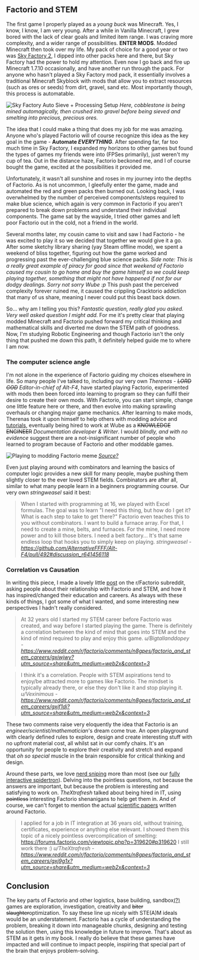 ## Factorio and STEM

The first game I properly played as a *young buck* was Minecraft. Yes, I know, I know, I am very young. After a while in Vanilla Minecraft, I grew bored with the lack of clear goals and limited item range. I was craving more complexity, and a wider range of possibilities. **ENTER MODS**. Modded Minecraft then took over my life. My pack of choice for a good year or two was [Sky Factory 2](https://atlauncher.com/pack/skyfactory), I dipped into other packs here and there, but Sky Factory had the power to hold my attention. Even now I go back and fire up Minecraft 1.7.10 occasionally, and have another run through the pack. For anyone who hasn't played a Sky Factory mod pack, it essentially involves a traditional Minecraft Skyblock with mods that allow you to extract resources (such as ores or seeds) from dirt, gravel, sand etc. Most importantly though, this process is automatable.

![Sky Factory Auto Sieve + Processing Setup](TODO_FIND_THIS_IMAGE_CONOR_YA_DUMBDUMB)
*Here, cobblestone is being mined automagically, then crushed into gravel before being sieved and smelting into precious, precious ores.*

The idea that I could make a thing that does my job for me was amazing. Anyone who's played Factorio will of course recognize this idea as the key goal in the game - **Automate *EVERYTHING***. After spending far, far too much time in Sky Factory, I expanded my horizons to other games but found the types of games my friends were into (FPSes primarily), just weren't my cup of tea. Out in the distance haze, Factorio beckoned me, and I of course bought the game, excited at the possibilities it provided me. 

Unfortunately, it wasn't all sunshine and roses in my journey into the depths of Factorio. As is not uncommon, I gleefully enter the game, made and automated the red and green packs then burned out. Looking back, I was overwhelmed by the number of perceived components/steps required to make blue science, which again is very common in Factorio if you aren't prepared to break down problems and understand their individual components. The game sat by the wayside, I tried other games and left poor Factorio out in the cold, not a friend in the world.

Several months later, my cousin came to visit and saw I had Factorio - he was excited to play it so we decided that together we would give it a go. After some sketchy library sharing (yay Steam offline mode), we spent a weekend of bliss together, figuring out how the game worked and progressing past the ever-challenging blue science packs. *Side note: This is a really great example of piracy for good since that weekend of Factorio caused my cousin to go home and buy the game himself so we could keep playing together, something that might not have happened if not for our dodgy dealings. Sorry not sorry Wube :p* This push past the perceived complexity forever ruined me, it caused the crippling Cracktorio addiction that many of us share, meaning I never could put this beast back down.

So... why am I telling you this? *Fantastic question, really glad you asked. Very well asked question I might add.* For me it's pretty clear that playing modded Minecraft and Factorio pushed forward my critical thinking and mathematical skills and diverted me down the STEM path of goodness. Now, I'm studying Robotic Engineering and though Factorio isn't the only thing that pushed me down this path, it definitely helped guide me to where I am now.

### The computer science angle

I'm not alone in the experience of Factorio guiding my choices elsewhere in life. So many people I've talked to, including our very own *Therenas - ~~LORD GOD~~ Editor-in-chief of Alt-F4*, have started playing Factorio, experimented with mods then been forced into learning to program so they can fulfil their desire to create their own mods. With Factorio, you can start simple, change one little feature here or there, and then evolve into making sprawling overhauls or changing major game mechanics. After learning to make mods, Therenas took it upon himself to help others with modding advice and [tutorials](https://github.com/ClaudeMetz/UntitledGuiGuide/wiki), eventually being hired to work at Wube as a ~~KNOWLEDGE ENGINEER~~ *Documentation developer & Writer*. I would *blindly, and with no evidence* suggest there are a not-insignificant number of people who learned to program because of Factorio and other moddable games. 

![Playing to modding Factorio meme](https://cdn.discordapp.com/attachments/603392474458882065/745728165116248144/mod_brain.png)
*[Source?](https://discord.com/channels/139677590393716737/306402592265732098/672169819696791582)*

Even just playing around with combinators and learning the basics of computer logic provides a new skill for many people, maybe pushing them slightly closer to the ever loved STEM fields. Combinators are after all, similar to what many people learn in a beginners programming course. Our very own *stringweasel* said it best:

> When I started with programming at 16, we played with Excel formulas. The goal was to learn "I need this thing, but how do I get it? What is each step to take to get there?" Factorio even teaches this to you without combinators. I want to build a furnace array. For that, I need to create a mine, belts, and furnaces. For the mine, I need more power and to kill those biters. I need a belt factory... It's that same endless loop that hooks you to simply keep on playing.
*stringweasel - https://github.com/AlternativeFFFF/Alt-F4/pull/492#discussion_r641456118*

### Correlation vs Causation

In writing this piece,  I made a lovely little [post](https://www.reddit.com/r/factorio/comments/n8gpes/factorio_and_stem_careers/) on the r/Factorio subreddit, asking people about their relationship with Factorio and STEM, and how it has inspired/changed their education and careers. As always with these kinds of things, I got some of what I wanted, and some interesting new perspectives I hadn't really considered.

> At 32 years old I started my STEM career before Factorio was created, and way before I started playing the game. There is definitely a correlation between the kind of mind that goes into STEM and the kind of mind required to play and enjoy this game.
*u/Bigtallanddopey - https://www.reddit.com/r/factorio/comments/n8gpes/factorio_and_stem_careers/gxiwjwy?utm_source=share&utm_medium=web2x&context=3*

> I think it's a correlation. People with STEM aspirations tend to enjoy/be attracted more to games like Factorio. The mindset is typically already there, or else they don't like it and stop playing it.
*u/Vexinimous - https://www.reddit.com/r/factorio/comments/n8gpes/factorio_and_stem_careers/gxif1dj?utm_source=share&utm_medium=web2x&context=3*

These two comments raise very eloquently the idea that Factorio is an *engineer/scientist/mathematician*'s dream come true. An open playground with clearly defined rules to explore, design and create interesting stuff with no upfront material cost, all whilst sat in our comfy chairs. It's an opportunity for people to explore their creativity and stretch and expand that *oh so special* muscle in the brain responsible for critical thinking and design.

Around these parts, we love [nerd sniping](https://xkcd.com/356/) more than most (see our [fully interactive spidertron](https://alt-f4.blog/ALTF4-12/#building-spidertron-for-the-web-xthexder)). Delving into the pointless questions, not because the answers are important, but because the problem is interesting and satisfying to work on. *TheXtrafresh* talked about being hired in IT, using ~~pointless~~ interesting Factorio shenanigans to help get them in. And of course, we can't forget to mention the actual [scientific papers](https://arxiv.org/abs/2102.04871) written around Factorio.

> I applied for a job in IT integration at 36 years old, without training, certificates, experience or anything else relevant. I showed them this topic of a nicely pointless overcomplication of smelting: https://forums.factorio.com/viewtopic.php?p=319620#p319620 I still work there :)
*u/TheXtrafresh - https://www.reddit.com/r/factorio/comments/n8gpes/factorio_and_stem_careers/gxj9g1x?utm_source=share&utm_medium=web2x&context=3*

## Conclusion

The key parts of Factorio and other logistics, base building, sandbox[(?)](https://www.reddit.com/r/factorio/comments/9z8x5m/does_factorio_merit_the_creation_of_a_new/) games are exploration, investigation, creativity and ~~biter slaughter~~optimization. To say these line up nicely with STE(A)M ideals would be an understatement. Factorio has a cycle of understanding the problem, breaking it down into manageable chunks, designing and testing the solution then, using this knowledge in future to improve. That's about as STEM as it gets in my book. I really do believe that these games have impacted and will continue to impact people, inspiring that special part of the brain that enjoys problem-solving.
